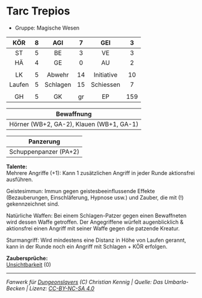 # Tarc Trepios  
- Gruppe: Magische Wesen  

| KÖR | 8 | AGI | 7 | GEI | 3 |
| :-: | :-: | :-: | :-: | :-: | :-: |
| ST | 5 | BE | 3 | VE | 3 |
| HÄ | 4 | GE | 0 | AU | 2 |
|  |
| LK | 5 | Abwehr | 14 | Initiative | 10 |
| Laufen | 5 | Schlagen | 15 | Schiessen | 7 |
|  |
| GH | 5 | GK | gr | EP | 159 |

| Bewaffnung |
| --- |
| Hörner (WB+2, GA-2), Klauen (WB+1, GA-1) |


| Panzerung |
| --- |
| Schuppenpanzer (PA+2) |


**Talente:**  
Mehrere Angriffe (+1): Kann 1 zusätzlichen Angriff in jeder Runde aktionsfrei ausführen.

Geistesimmun: Immun gegen geistesbeeinflussende Effekte (Bezauberungen, Einschläferung, Hypnose usw.) und Zauber, die mit (!) gekennzeichnet sind.

Natürliche Waffen: Bei einem Schlagen-Patzer gegen einen Bewaffneten wird dessen Waffe getroffen. Der Angegriffene würfelt augenblicklich & aktionsfrei einen Angriff mit seiner Waffe gegen die patzende Kreatur.

Sturmangriff: Wird mindestens eine Distanz in Höhe von Laufen gerannt, kann in der Runde noch ein Angriff mit Schlagen + KÖR erfolgen.


**Zaubersprüche:**  
[Unsichtbarkeit](/grw/zauber/unsichtbarkeit.md) (0)




___
*Fanwerk für [Dungeonslayers](https://www.dungeonslayers.net/) (C) Christian Kennig | Quelle: Das Umbarla-Becken | Lizenz: [CC-BY-NC-SA 4.0](https://creativecommons.org/licenses/by-nc-sa/4.0/deed.de)*